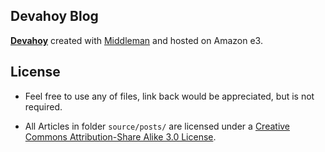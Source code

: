## Devahoy Blog

**[Devahoy](http://devahoy.com/)** created with [Middleman](http://middlemanapp.com/) and hosted on Amazon e3. 


## License

- Feel free to use any of files, link back would be appreciated, but is not required.

- All Articles in folder `source/posts/` are licensed under a [Creative Commons Attribution-Share Alike 3.0 License](https://creativecommons.org/licenses/by-nc-sa/3.0/th/).